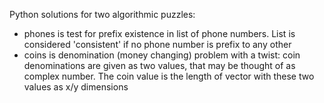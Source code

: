 Python solutions for two algorithmic puzzles:
  
  * phones is test for prefix existence in list of phone numbers. List is considered 'consistent' if no phone number is prefix to any other
  * coins is denomination (money changing) problem with a twist: coin denominations are given as two values, that may be thought of as complex number. The coin value is the length of vector with these two values as x/y dimensions

